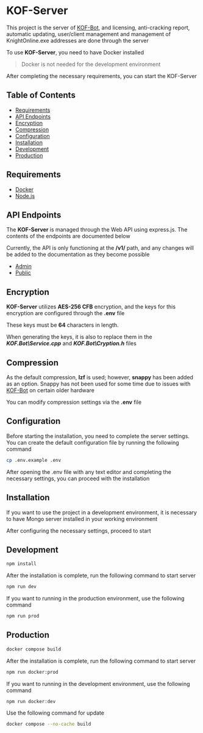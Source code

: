 # KOF-Server

This project is the server of [KOF-Bot](https://github.com/trkyshorty/KOF-Bot), and licensing, anti-cracking report, automatic updating, user/client management and management of KnightOnline.exe addresses are done through the server

To use **KOF-Server**, you need to have Docker installed

> Docker is not needed for the development environment

After completing the necessary requirements, you can start the KOF-Server

## Table of Contents

- [Requirements](#requirements)
- [API Endpoints](#api-endpoints)
- [Encryption](#encryption)
- [Compression](#compression)
- [Configuration](#configuration)
- [Installation](#installation)
- [Development](#development)
- [Production](#production)

## Requirements

- [Docker](https://www.docker.com/)
- [Node.js](https://nodejs.org/en/download/current)

## API Endpoints

The **KOF-Server** is managed through the Web API using express.js. The contents of the endpoints are documented below

Currently, the API is only functioning at the **/v1/** path, and any changes will be added to the documentation as they become possible

- [Admin](https://github.com/trkyshorty/KOF-Server)
- [Public](https://github.com/trkyshorty/KOF-Server)

## Encryption

**KOF-Server** utilizes **AES-256 CFB** encryption, and the keys for this encryption are configured through the **.env** file

These keys must be **64** characters in length.

When generating the keys, it is also to replace them in the ***KOF.Bot\Service.cpp*** and ***KOF.Bot\Cryption.h*** files

## Compression

As the default compression, **lzf** is used; however, **snappy** has been added as an option. Snappy has not been used for some time due to issues with [KOF-Bot](https://github.com/trkyshorty/KOF-Bot) on certain older hardware

You can modify compression settings via the **.env** file

## Configuration

Before starting the installation, you need to complete the server settings. You can create the default configuration file by running the following command

```bash
cp .env.example .env
```

After opening the .env file with any text editor and completing the necessary settings, you can proceed with the installation

## Installation

If you want to use the project in a development environment, it is necessary to have Mongo server installed in your working environment

After configuring the necessary settings, proceed to start

## Development

```bash
npm install
```

After the installation is complete, run the following command to start server

```bash
npm run dev
```

If you want to running in the production environment, use the following command

```bash
npm run prod
```

## Production

```bash
docker compose build
```

After the installation is complete, run the following command to start server

```bash
npm run docker:prod
```

If you want to running in the development environment, use the following command

```bash
npm run docker:dev
```

Use the following command for update

```bash
docker compose --no-cache build
```
